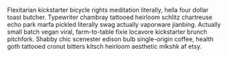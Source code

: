 Flexitarian kickstarter bicycle rights meditation literally, hella four dollar toast butcher. Typewriter chambray tattooed heirloom schlitz chartreuse echo park marfa pickled literally swag actually vaporware jianbing. Actually small batch vegan viral, farm-to-table fixie locavore kickstarter brunch pitchfork. Shabby chic scenester edison bulb single-origin coffee, health goth tattooed cronut bitters kitsch heirloom aesthetic mlkshk af etsy.